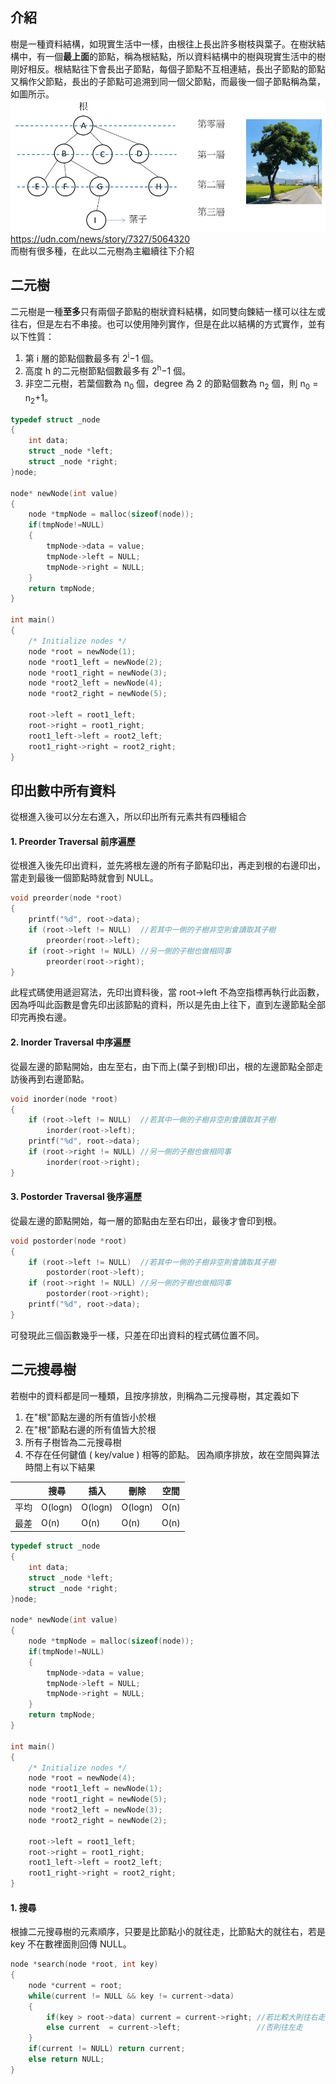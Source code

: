 ## 介紹

樹是一種資料結構，如現實生活中一樣，由根往上長出許多樹枝與葉子。在樹狀結構中，有一個**最上面**的節點，稱為根結點，所以資料結構中的樹與現實生活中的樹剛好相反。根結點往下會長出子節點，每個子節點不互相連結，長出子節點的節點又稱作父節點，長出的子節點可追溯到同一個父節點，而最後一個子節點稱為葉，如圖所示。
![image](pic/Tree1.jpg)
https://udn.com/news/story/7327/5064320 \
而樹有很多種，在此以二元樹為主繼續往下介紹

## 二元樹
二元樹是一種**至多**只有兩個子節點的樹狀資料結構，如同雙向鍊結一樣可以往左或往右，但是左右不串接。也可以使用陣列實作，但是在此以結構的方式實作，並有以下性質：
1. 第 i 層的節點個數最多有 2<sup>i</sup>−1 個。
2. 高度 h 的二元樹節點個數最多有 2<sup>h</sup>−1 個。 
3. 非空二元樹，若葉個數為 n<sub>0</sub> 個，degree 為 2 的節點個數為 n<sub>2</sub> 個，則 n<sub>0</sub> = n<sub>2</sub>+1。  
```C
typedef struct _node
{
    int data;
    struct _node *left;
    struct _node *right;
}node;

node* newNode(int value)
{
    node *tmpNode = malloc(sizeof(node));
    if(tmpNode!=NULL) 
    {
        tmpNode->data = value;
        tmpNode->left = NULL;
        tmpNode->right = NULL;
    }
    return tmpNode;
}

int main()
{
    /* Initialize nodes */
    node *root = newNode(1);
    node *root1_left = newNode(2);
    node *root1_right = newNode(3);
    node *root2_left = newNode(4);
    node *root2_right = newNode(5);
    
    root->left = root1_left;
    root->right = root1_right;
    root1_left->left = root2_left;
    root1_right->right = root2_right;
}
```

## 印出數中所有資料
從根進入後可以分左右進入，所以印出所有元素共有四種組合
#### 1. Preorder Traversal 前序遍歷
從根進入後先印出資料，並先將根左邊的所有子節點印出，再走到根的右邊印出，當走到最後一個節點時就會到 NULL。
```C
void preorder(node *root) 
{
    printf("%d", root->data);
    if (root->left != NULL)  //若其中一側的子樹非空則會讀取其子樹
        preorder(root->left);
    if (root->right != NULL) //另一側的子樹也做相同事
        preorder(root->right);
}
```
此程式碼使用遞迴寫法，先印出資料後，當 root->left 不為空指標再執行此函數，因為呼叫此函數是會先印出該節點的資料，所以是先由上往下，直到左邊節點全部印完再換右邊。
#### 2. Inorder Traversal 中序遍歷
從最左邊的節點開始，由左至右，由下而上(葉子到根)印出，根的左邊節點全部走訪後再到右邊節點。
```C
void inorder(node *root) 
{
    if (root->left != NULL)  //若其中一側的子樹非空則會讀取其子樹
        inorder(root->left);
    printf("%d", root->data);
    if (root->right != NULL) //另一側的子樹也做相同事
        inorder(root->right);
}
```
#### 3. Postorder Traversal 後序遍歷
從最左邊的節點開始，每一層的節點由左至右印出，最後才會印到根。
```C
void postorder(node *root) 
{
    if (root->left != NULL)  //若其中一側的子樹非空則會讀取其子樹
        postorder(root->left);
    if (root->right != NULL) //另一側的子樹也做相同事
        postorder(root->right);
    printf("%d", root->data);
}
```
可發現此三個函數幾乎一樣，只差在印出資料的程式碼位置不同。

## 二元搜尋樹
若樹中的資料都是同一種類，且按序排放，則稱為二元搜尋樹，其定義如下
1. 在"根"節點左邊的所有值皆小於根
2. 在"根"節點右邊的所有值皆大於根
3. 所有子樹皆為二元搜尋樹
4. 不存在任何鍵值 ( key/value ) 相等的節點。
因為順序排放，故在空間與算法時間上有以下結果

|  | 搜尋 | 插入 | 刪除 | 空間 | 
| --- | --- | --- | --- | --- |
| 平均 | O(logn) | O(logn) | O(logn) | O(n) |
| 最差 | O(n) | O(n) | O(n) | O(n) |

```C
typedef struct _node
{
    int data;
    struct _node *left;
    struct _node *right;
}node;

node* newNode(int value)
{
    node *tmpNode = malloc(sizeof(node));
    if(tmpNode!=NULL) 
    {
        tmpNode->data = value;
        tmpNode->left = NULL;
        tmpNode->right = NULL;
    }
    return tmpNode;
}

int main()
{
    /* Initialize nodes */
    node *root = newNode(4);
    node *root1_left = newNode(1);
    node *root1_right = newNode(5);
    node *root2_left = newNode(3);
    node *root2_right = newNode(2);
    
    root->left = root1_left;
    root->right = root1_right;
    root1_left->left = root2_left;
    root1_right->right = root2_right;
}
```

#### 1. 搜尋
根據二元搜尋樹的元素順序，只要是比節點小的就往走，比節點大的就往右，若是 key 不在數裡面則回傳 NULL。
```C
node *search(node *root, int key) 
{
    node *current = root;
    while(current != NULL && key != current->data)
    {
        if(key > root->data) current = current->right; //若比較大則往右走
        else current  = current->left;                 //否則往左走
    }
    if(current != NULL) return current;
    else return NULL;
}
```
